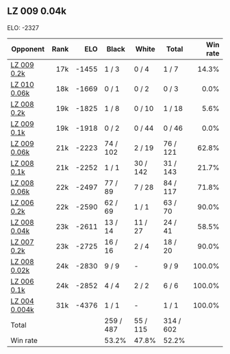 ## LZ 009 0.04k ##

ELO: -2327

Opponent | Rank | ELO | Black | White | Total | Win rate
---------|-----:|----:|-------|-------|-------|-------:
[LZ 009 0.2k](LZ%20009%200.2k.md) | 17k | -1455 | 1 / 3 | 0 / 4 | 1 / 7 | 14.3%
[LZ 010 0.06k](LZ%20010%200.06k.md) | 18k | -1669 | 0 / 1 | 0 / 2 | 0 / 3 | 0.0%
[LZ 008 0.2k](LZ%20008%200.2k.md) | 19k | -1825 | 1 / 8 | 0 / 10 | 1 / 18 | 5.6%
[LZ 009 0.1k](LZ%20009%200.1k.md) | 19k | -1918 | 0 / 2 | 0 / 44 | 0 / 46 | 0.0%
[LZ 009 0.06k](LZ%20009%200.06k.md) | 21k | -2223 | 74 / 102 | 2 / 19 | 76 / 121 | 62.8%
[LZ 008 0.1k](LZ%20008%200.1k.md) | 21k | -2252 | 1 / 1 | 30 / 142 | 31 / 143 | 21.7%
[LZ 008 0.06k](LZ%20008%200.06k.md) | 22k | -2497 | 77 / 89 | 7 / 28 | 84 / 117 | 71.8%
[LZ 006 0.2k](LZ%20006%200.2k.md) | 22k | -2590 | 62 / 69 | 1 / 1 | 63 / 70 | 90.0%
[LZ 008 0.04k](LZ%20008%200.04k.md) | 23k | -2611 | 13 / 14 | 11 / 27 | 24 / 41 | 58.5%
[LZ 007 0.2k](LZ%20007%200.2k.md) | 23k | -2725 | 16 / 16 | 2 / 4 | 18 / 20 | 90.0%
[LZ 008 0.02k](LZ%20008%200.02k.md) | 24k | -2830 | 9 / 9 | - | 9 / 9 | 100.0%
[LZ 006 0.1k](LZ%20006%200.1k.md) | 24k | -2852 | 4 / 4 | 2 / 2 | 6 / 6 | 100.0%
[LZ 004 0.004k](LZ%20004%200.004k.md) | 31k | -4376 | 1 / 1 | - | 1 / 1 | 100.0%
Total | | | 259 / 487 | 55 / 115 | 314 / 602 | 
Win rate| | | 53.2% | 47.8% | 52.2% | 

